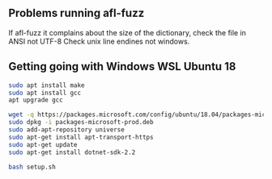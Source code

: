 
## Problems running afl-fuzz

If afl-fuzz it complains about the size of the dictionary, check the file in ANSI not UTF-8
Check unix line endines not windows.

## Getting going with Windows WSL Ubuntu 18

```bash
sudo apt install make
sudo apt install gcc
apt upgrade gcc

wget -q https://packages.microsoft.com/config/ubuntu/18.04/packages-microsoft-prod.deb -O packages-microsoft-prod.deb
sudo dpkg -i packages-microsoft-prod.deb
sudo add-apt-repository universe
sudo apt-get install apt-transport-https
sudo apt-get update
sudo apt-get install dotnet-sdk-2.2

bash setup.sh
```
